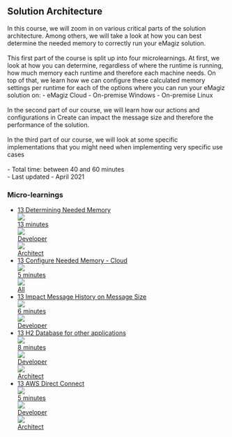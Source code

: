 <div class="ez-academy">
	<div class="ez-academy__body">
		<main class="master">
	<h2 class="title">Solution Architecture</h2>
    <p>
       In this course, we will zoom in on various critical parts of the solution architecture. 
	   Among others, we will take a look at how you can best determine the needed memory to correctly run your eMagiz solution.
	   </br></br>
	   This first part of the course is split up into four microlearnings. At first, we look at how you can determine, regardless of where the runtime is running, how much memory each runtime and therefore each machine needs.
	   On top of that, we learn how we can configure these calculated memory settings per runtime for each of the options where you can run your eMagiz solution on:
	   - eMagiz Cloud
	   - On-premise Windows
	   - On-premise Linux
	   </br></br>
	   In the second part of our course, we will learn how our actions and configurations in Create can impact the message size and therefore the performance of the solution.
        </br></br>
        In the third part of our course, we will look at some specific implementations that you might need when implementing very specific use cases
        </br></br>
        - Total time: between 40 and 60 minutes
        </br>
        - Last updated - April 2021
    </p>
    <h3 class="title">Micro-learnings</h3>
    <ul class="strip-container">
        <li class="strip">
            <a href="../../docs/microlearning/expert-solution-architecture-determining-needed-memory" class="strip__link">
            <label for="" class="strip__label">
                <span>13</span>
                Determining Needed Memory
            </label>
            <div class="strip__attribute">
                <img class="strip__attribute-icon strip__attribute-icon--duration" src="../../img/icon-duration32.svg"/>
                <div class="strip__attribute-label">13 minutes</div>
            </div>
            <div class="strip__attribute">
                <img class="strip__attribute-icon strip__attribute-icon--roles" src="../../img/icon-roles32.svg"/>
                <div class="strip__attribute-label">Developer</div>
            </div>
			<div class="strip__attribute">
                <img class="strip__attribute-icon strip__attribute-icon--roles" src="../../img/icon-roles32.svg"/>
                <div class="strip__attribute-label">Architect</div>
            </div>
        </a>
        </li>
		<li class="strip">
            <a href="../../docs/microlearning/expert-solution-architecture-configure-needed-memory-cloud" class="strip__link">
            <label for="" class="strip__label">
                <span>13</span>
                Configure Needed Memory - Cloud
            </label>
            <div class="strip__attribute">
                <img class="strip__attribute-icon strip__attribute-icon--duration" src="../../img/icon-duration32.svg"/>
                <div class="strip__attribute-label">5 minutes</div>
            </div>
            <div class="strip__attribute">
                <img class="strip__attribute-icon strip__attribute-icon--roles" src="../../img/icon-roles32.svg"/>
                <div class="strip__attribute-label">All</div>
            </div>
        </a>
        </li>
		<li class="strip">
            <a href="../../docs/microlearning/expert-solution-architecture-impact-message-history-on-message-size" class="strip__link">
            <label for="" class="strip__label">
                <span>13</span>
                Impact Message History on Message Size
            </label>
            <div class="strip__attribute">
                <img class="strip__attribute-icon strip__attribute-icon--duration" src="../../img/icon-duration32.svg"/>
                <div class="strip__attribute-label">6 minutes</div>
            </div>
            <div class="strip__attribute">
                <img class="strip__attribute-icon strip__attribute-icon--roles" src="../../img/icon-roles32.svg"/>
                <div class="strip__attribute-label">Developer</div>
            </div>
        </a>
        </li>
        <li class="strip">
            <a href="../../docs/microlearning/expert-solution-architecture-h2-database-for-other-applications" class="strip__link">
            <label for="" class="strip__label">
                <span>13</span>
                H2 Database for other applications
            </label>
            <div class="strip__attribute">
                <img class="strip__attribute-icon strip__attribute-icon--duration" src="../../img/icon-duration32.svg"/>
                <div class="strip__attribute-label">8 minutes</div>
            </div>
            <div class="strip__attribute">
                <img class="strip__attribute-icon strip__attribute-icon--roles" src="../../img/icon-roles32.svg"/>
                <div class="strip__attribute-label">Developer</div>
            </div>
            <div class="strip__attribute">
                <img class="strip__attribute-icon strip__attribute-icon--roles" src="../../img/icon-roles32.svg"/>
                <div class="strip__attribute-label">Architect</div>
            </div>
        </a>
        </li>
        <li class="strip">
            <a href="../../docs/microlearning/expert-solution-architecture-aws-direct-connect" class="strip__link">
            <label for="" class="strip__label">
                <span>13</span>
                AWS Direct Connect
            </label>
            <div class="strip__attribute">
                <img class="strip__attribute-icon strip__attribute-icon--duration" src="../../img/icon-duration32.svg"/>
                <div class="strip__attribute-label">5 minutes</div>
            </div>
            <div class="strip__attribute">
                <img class="strip__attribute-icon strip__attribute-icon--roles" src="../../img/icon-roles32.svg"/>
                <div class="strip__attribute-label">Developer</div>
            </div>
            <div class="strip__attribute">
                <img class="strip__attribute-icon strip__attribute-icon--roles" src="../../img/icon-roles32.svg"/>
                <div class="strip__attribute-label">Architect</div>
            </div>
        </a>
        </li>		
    </ul>
    </main>
    </div>
</div>